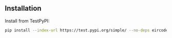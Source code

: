 ## Installation

Install from TestPyPI:

```bash
pip install --index-url https://test.pypi.org/simple/ --no-deps eircode-validator-24203203
```
